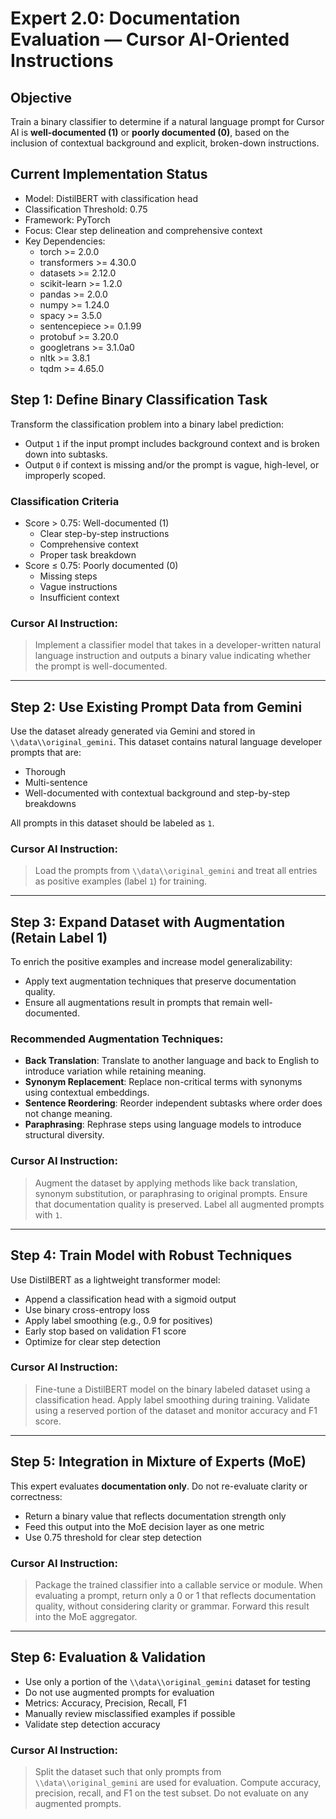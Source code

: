 # Expert 2.0: Documentation Evaluation — Cursor AI-Oriented Instructions

## Objective  
Train a binary classifier to determine if a natural language prompt for Cursor AI is **well-documented (1)** or **poorly documented (0)**, based on the inclusion of contextual background and explicit, broken-down instructions.

## Current Implementation Status
- Model: DistilBERT with classification head
- Classification Threshold: 0.75
- Framework: PyTorch
- Focus: Clear step delineation and comprehensive context
- Key Dependencies:
  - torch >= 2.0.0
  - transformers >= 4.30.0
  - datasets >= 2.12.0
  - scikit-learn >= 1.2.0
  - pandas >= 2.0.0
  - numpy >= 1.24.0
  - spacy >= 3.5.0
  - sentencepiece >= 0.1.99
  - protobuf >= 3.20.0
  - googletrans >= 3.1.0a0
  - nltk >= 3.8.1
  - tqdm >= 4.65.0

## Step 1: Define Binary Classification Task
Transform the classification problem into a binary label prediction:
- Output `1` if the input prompt includes background context and is broken down into subtasks.
- Output `0` if context is missing and/or the prompt is vague, high-level, or improperly scoped.

### Classification Criteria
- Score > 0.75: Well-documented (1)
  - Clear step-by-step instructions
  - Comprehensive context
  - Proper task breakdown
- Score ≤ 0.75: Poorly documented (0)
  - Missing steps
  - Vague instructions
  - Insufficient context

### Cursor AI Instruction:
> Implement a classifier model that takes in a developer-written natural language instruction and outputs a binary value indicating whether the prompt is well-documented.

---

## Step 2: Use Existing Prompt Data from Gemini
Use the dataset already generated via Gemini and stored in `\\data\\original_gemini`. This dataset contains natural language developer prompts that are:
- Thorough
- Multi-sentence
- Well-documented with contextual background and step-by-step breakdowns

All prompts in this dataset should be labeled as `1`.

### Cursor AI Instruction:
> Load the prompts from `\\data\\original_gemini` and treat all entries as positive examples (label `1`) for training.

---

## Step 3: Expand Dataset with Augmentation (Retain Label 1)
To enrich the positive examples and increase model generalizability:
- Apply text augmentation techniques that preserve documentation quality.
- Ensure all augmentations result in prompts that remain well-documented.

### Recommended Augmentation Techniques:
- **Back Translation**: Translate to another language and back to English to introduce variation while retaining meaning.
- **Synonym Replacement**: Replace non-critical terms with synonyms using contextual embeddings.
- **Sentence Reordering**: Reorder independent subtasks where order does not change meaning.
- **Paraphrasing**: Rephrase steps using language models to introduce structural diversity.

### Cursor AI Instruction:
> Augment the dataset by applying methods like back translation, synonym substitution, or paraphrasing to original prompts. Ensure that documentation quality is preserved. Label all augmented prompts with `1`.

---

## Step 4: Train Model with Robust Techniques
Use DistilBERT as a lightweight transformer model:
- Append a classification head with a sigmoid output
- Use binary cross-entropy loss
- Apply label smoothing (e.g., 0.9 for positives)
- Early stop based on validation F1 score
- Optimize for clear step detection

### Cursor AI Instruction:
> Fine-tune a DistilBERT model on the binary labeled dataset using a classification head. Apply label smoothing during training. Validate using a reserved portion of the dataset and monitor accuracy and F1 score.

---

## Step 5: Integration in Mixture of Experts (MoE)
This expert evaluates **documentation only**. Do not re-evaluate clarity or correctness:
- Return a binary value that reflects documentation strength only
- Feed this output into the MoE decision layer as one metric
- Use 0.75 threshold for clear step detection

### Cursor AI Instruction:
> Package the trained classifier into a callable service or module. When evaluating a prompt, return only a 0 or 1 that reflects documentation quality, without considering clarity or grammar. Forward this result into the MoE aggregator.

---

## Step 6: Evaluation & Validation
- Use only a portion of the `\\data\\original_gemini` dataset for testing
- Do not use augmented prompts for evaluation
- Metrics: Accuracy, Precision, Recall, F1
- Manually review misclassified examples if possible
- Validate step detection accuracy

### Cursor AI Instruction:
> Split the dataset such that only prompts from `\\data\\original_gemini` are used for evaluation. Compute accuracy, precision, recall, and F1 on the test subset. Do not evaluate on any augmented prompts.
